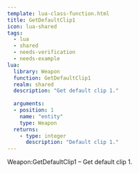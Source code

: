 ```yaml
---
template: lua-class-function.html
title: GetDefaultClip1
icon: lua-shared
tags:
  - lua
  - shared
  - needs-verification
  - needs-example
lua:
  library: Weapon
  function: GetDefaultClip1
  realm: shared
  description: "Get default clip 1."
  
  arguments:
  - position: 1
    name: "entity"
    type: Weapon
  returns:
    - type: integer
      description: "Default clip 1."
---
```


<div class="lua__search__keywords">
Weapon:GetDefaultClip1 &#x2013; Get default clip 1.
</div>
